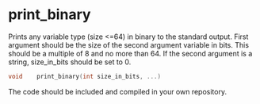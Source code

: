 # print_binary
Prints any variable type (size &lt;=64) in binary to the standard output.
First argument should be the size of the second argument variable in bits. This should be a multiple of 8 and no more than 64.
If the second argument is a string, size_in_bits should be set to 0.


```C
void	print_binary(int size_in_bits, ...)
```

The code should be included and compiled in your own repository.
